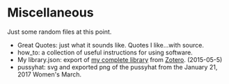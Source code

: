 # Miscellaneous

Just some random files at this point.

- Great Quotes: just what it sounds like. Quotes I like...with source.
- how_to: a collection of useful instructions for using software.
- My library.json: export of [my complete library](https://www.zotero.org/john_muccigrosso/items) from [Zotero](https://www.zotero.org/). (2015-05-5)
- pussyhat: svg and exported png of the pussyhat from the January 21, 2017 Women's March.
